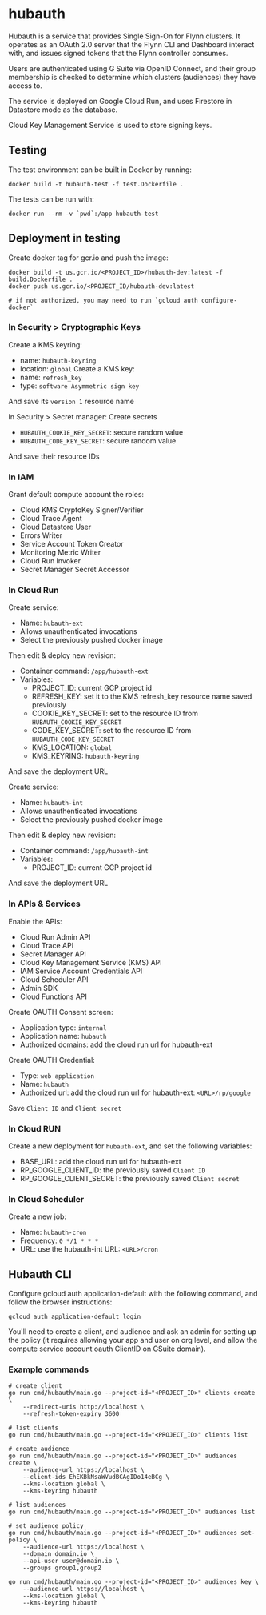 # hubauth

Hubauth is a service that provides Single Sign-On for Flynn clusters. It operates as an OAuth 2.0 server that the Flynn CLI and Dashboard interact with, and issues signed tokens that the Flynn controller consumes.

Users are authenticated using G Suite via OpenID Connect, and their group membership is checked to determine which clusters (audiences) they have access to.

The service is deployed on Google Cloud Run, and uses Firestore in Datastore mode as the database.

Cloud Key Management Service is used to store signing keys.

## Testing

The test environment can be built in Docker by running:

```
docker build -t hubauth-test -f test.Dockerfile .
```

The tests can be run with:

```
docker run --rm -v `pwd`:/app hubauth-test
```

## Deployment in testing

Create docker tag for gcr.io and push the image:

```
docker build -t us.gcr.io/<PROJECT_ID>/hubauth-dev:latest -f build.Dockerfile .
docker push us.gcr.io/<PROJECT_ID/hubauth-dev:latest

# if not authorized, you may need to run `gcloud auth configure-docker`
```

### In Security > Cryptographic Keys

Create a KMS keyring: 
- name: `hubauth-keyring`
- location: `global`
Create a KMS key: 
- name: `refresh_key`
- type: `software Asymmetric sign key`

And save its `version 1` resource name

In Security > Secret manager:
Create secrets 
- `HUBAUTH_COOKIE_KEY_SECRET`: secure random value
- `HUBAUTH_CODE_KEY_SECRET`: secure random value

And save their resource IDs

### In IAM

Grant default compute account the roles:
- Cloud KMS CryptoKey Signer/Verifier
- Cloud Trace Agent
- Cloud Datastore User
- Errors Writer
- Service Account Token Creator
- Monitoring Metric Writer
- Cloud Run Invoker
- Secret Manager Secret Accessor

### In Cloud Run

Create service:
- Name: `hubauth-ext`
- Allows unauthenticated invocations
- Select the previously pushed docker image

Then edit & deploy new revision:
- Container command: `/app/hubauth-ext`
- Variables:
  - PROJECT_ID: current GCP project id
  - REFRESH_KEY: set it to the KMS refresh_key resource name saved previously
  - COOKIE_KEY_SECRET: set to the resource ID from `HUBAUTH_COOKIE_KEY_SECRET`
  - CODE_KEY_SECRET: set to the resource ID from `HUBAUTH_CODE_KEY_SECRET`
  - KMS_LOCATION: `global`
  - KMS_KEYRING: `hubauth-keyring`

And save the deployment URL

Create service:
- Name: `hubauth-int`
- Allows unauthenticated invocations
- Select the previously pushed docker image

Then edit & deploy new revision:
- Container command: `/app/hubauth-int`
- Variables:
  - PROJECT_ID: current GCP project id

And save the deployment URL

### In APIs & Services

Enable the APIs:
- Cloud Run Admin API
- Cloud Trace API	
- Secret Manager API
- Cloud Key Management Service (KMS) API
- IAM Service Account Credentials API
- Cloud Scheduler API
- Admin SDK
- Cloud Functions API

Create OAUTH Consent screen:
- Application type: `internal`
- Application name: `hubauth`
- Authorized domains: add the cloud run url for hubauth-ext

Create OAUTH Credential:
- Type: `web application`
- Name: `hubauth`
- Authorized url: add the cloud run url for hubauth-ext: `<URL>/rp/google`

Save `Client ID` and `Client secret`

### In Cloud RUN

Create a new deployment for `hubauth-ext`, and set the following variables:
- BASE_URL: add the cloud run url for hubauth-ext
- RP_GOOGLE_CLIENT_ID: the previously saved `Client ID`
- RP_GOOGLE_CLIENT_SECRET: the previously saved `Client secret`


### In Cloud Scheduler

Create a new job:
- Name: `hubauth-cron`
- Frequency: `0 */1 * * *`
- URL: use the hubauth-int URL: `<URL>/cron`


## Hubauth CLI

Configure gcloud auth application-default with the following command, and follow the browser instructions:

```
gcloud auth application-default login
```

You'll need to create a client, and audience and ask an admin for setting up the policy (it requires allowing your app and user on org level, and allow the compute service account oauth ClientID on GSuite domain).

### Example commands

```
# create client
go run cmd/hubauth/main.go --project-id="<PROJECT_ID>" clients create \
    --redirect-uris http://localhost \
    --refresh-token-expiry 3600

# list clients
go run cmd/hubauth/main.go --project-id="<PROJECT_ID>" clients list

# create audience
go run cmd/hubauth/main.go --project-id="<PROJECT_ID>" audiences create \
    --audience-url https://localhost \
    --client-ids EhEKBkNsaWVudBCAgIDo14eBCg \
    --kms-location global \
    --kms-keyring hubauth

# list audiences
go run cmd/hubauth/main.go --project-id="<PROJECT_ID>" audiences list

# set audience policy
go run cmd/hubauth/main.go --project-id="<PROJECT_ID>" audiences set-policy \
    --audience-url https://localhost \
    --domain domain.io \
    --api-user user@domain.io \
    --groups group1,group2

go run cmd/hubauth/main.go --project-id="<PROJECT_ID>" audiences key \
    --audience-url https://localhost \
    --kms-location global \
    --kms-keyring hubauth
```
